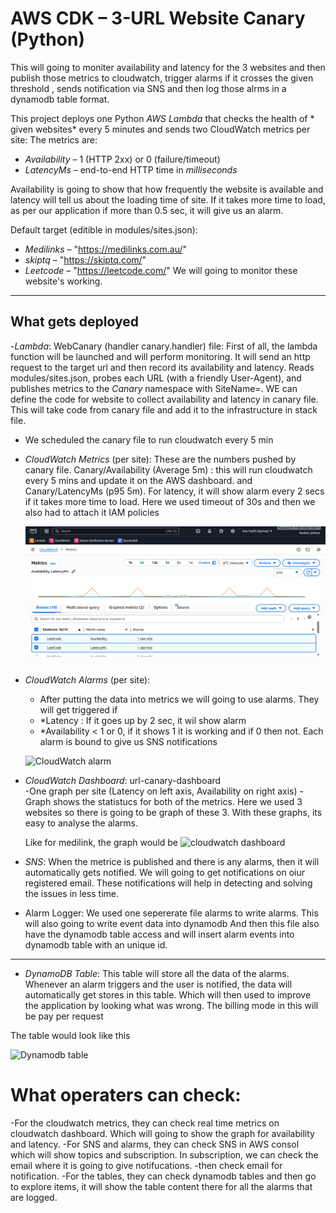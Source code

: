 
# AWS CDK – 3-URL Website Canary (Python)

This will going to moniter availability and latency for the 3 websites and then publish those metrics to cloudwatch, trigger alarms if it crosses the given threshold , sends notification via SNS and then log those alrms in a dynamodb table format. 

This project deploys one Python *AWS Lambda* that checks the health of * given websites* every 5 minutes and sends two CloudWatch metrics per site:
The metrics are:
- *Availability* – 1 (HTTP 2xx) or 0 (failure/timeout)
- *LatencyMs* – end-to-end HTTP time in *milliseconds*

Availability is going to show that how frequently the website is available and latency will tell us about the loading time of site. If it takes more time to load, as per our application if more than 0.5 sec, it will give us an alarm. 

Default target (editible in modules/sites.json):
- *Medilinks* – "https://medilinks.com.au/"
- *skiptq* –   "https://skiptq.com/"
- *Leetcode* –  "https://leetcode.com/"
 We will going to monitor these website's working.

---

## What gets deployed

-*Lambda*: WebCanary (handler canary.handler) file:
   First of all, the lambda function will be launched and  will perform monitoring. It will send an http request to the target url  and then record its availability and latency.
  Reads modules/sites.json, probes each URL (with a friendly User-Agent), and publishes metrics to the *Canary* namespace with SiteName=<name>.
  WE can define the code for website to collect availability and latency in canary file.
  This will take code from canary file and add it to the infrastructure in stack file.

- We scheduled the canary file to run  cloudwatch every 5 min   



- *CloudWatch Metrics* (per site):  These are the numbers pushed by canary file.
  Canary/Availability (Average 5m) : this will run cloudwatch every 5 mins and update it on the AWS dashboard.
  and Canary/LatencyMs (p95 5m). For latency, it will show alarm every 2 secs if it takes more time to load. 
  Here we used timeout of 30s and then we also had to attach it IAM policies

  ![cloudWatch Metrics](images/cloudwatch_metrics.png)

- *CloudWatch Alarms* (per site):  
  - After putting the data into metrics we will going to use alarms. They will get triggered if  
  - *Latency : If  it goes up by 2 sec, it wil show alarm
  - *Availability < 1 or 0, if it shows 1 it is working and if 0 then not.
  Each alarm is bound to give us SNS notifications 

  ![CloudWatch alarm](cloudwatch_alarm.png)

- *CloudWatch Dashboard*: url-canary-dashboard  
  -One graph per site (Latency on left axis, Availability on right axis)
  -Graph shows the statistucs for both of the metrics. Here we used 3 websites so there is going to be graph of these 3. 
   With these graphs, its easy to analyse the alarms.

  Like for medilink, the graph would be
  ![cloudwatch dashboard](cloudwatch_dashboard.png)


- *SNS*:
   When the metrice is published and there is any alarms, then it will automatically gets notified. We will going to get notifications on oiur registered email. These notifications will help in detecting and solving the issues in less time.

- Alarm Logger: We used one sepererate file alarms to write  alarms. This will also going to  write event data  into dynamodb
  And then this file also have the dynamodb table access and will  insert alarm events into dynamodb table with an unique id. 
---

- *DynamoDB Table*:
  This table will store all the data of the alarms. Whenever an alarm triggers and the user is notified, the data will automatically get stores in this table. Which will then used to improve the application by looking what was wrong. 
The billing mode in this will be pay per request

The table would look like this

![Dynamodb table](Dynamodb.png)

# What operaters can check:
-For the cloudwatch metrics, they can check real time metrics on cloudwatch dashboard. Which will going to show the graph for availability and latency. 
-For SNS and  alarms, they can check SNS in AWS consol which will show topics and subscription. In subscription, we can check the email where it is going to give notifucations.
-then check email for notification.
-For the tables, they can check dynamodb tables and then go to explore items, it will show the table content there for all the alarms that are logged. 

